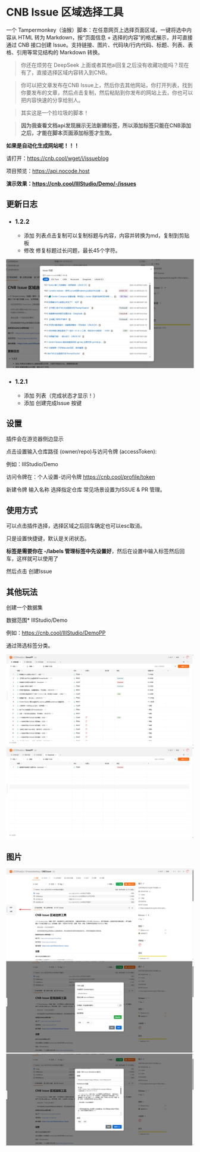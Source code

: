 # CNB Issue 区域选择工具

一个 Tampermonkey（油猴）脚本：在任意网页上选择页面区域，一键将选中内容从 HTML 转为 Markdown，按“页面信息 + 选择的内容”的格式展示，并可直接通过 CNB 接口创建 Issue。支持链接、图片、代码块/行内代码、标题、列表、表格、引用等常见结构的 Markdown 转换。

> 你还在烦劳在 DeepSeek 上面或者其他ai回复之后没有收藏功能吗？现在有了，直接选择区域内容转入到CNB。

> 你可以把文章发布在CNB Issue上，然后你去其他网站，你打开列表，找到你要发布的文章，然后点击复制，然后粘贴到你发布的网站上去，你也可以把内容快速的分享给别人。

> 其实这是一个捡垃圾的脚本！

> **因为我查看文档api发现展示无法新建标签，所以添加标签只能在CNB添加之后，才能在脚本页面添加标签才生效。**

**如果是自动化生成网站呢！！！**

请打开：https://cnb.cool/wget/i/issueblog

项目预览：https://api.nocode.host

**演示效果：https://cnb.cool/IIIStudio/Demo/-/issues**

## 更新日志
- ### 1.2.2
    - 添加 列表点击复制可以复制标题与内容，内容并转换为md，复制到剪贴板
    - 修改 修复标题过长问题，最长45个字符。

![](./image/13.jpg)

- ### 1.2.1
    - 添加 列表（完成状态才显示！）
    - 添加 创建完成Issue 按键


## 设置

插件会在游览器侧边显示

点击设置输入仓库路径 (owner/repo)与访问令牌 (accessToken):

例如：IIIStudio/Demo

访问令牌在：个人设置-访问令牌 https://cnb.cool/profile/token

新建令牌 输入名称 选择指定仓库 常见场景设置为ISSUE & PR 管理。

## 使用方式

可以点击插件选择，选择区域之后回车确定也可以esc取消。

只是设置快捷键，默认是关闭状态。

**标签是需要你在 -/labels 管理标签中先设置好**，然后在设置中输入标签然后回车，这样就可以使用了

然后点击 创建Issue

## 其他玩法

创建一个数据集

数据范围*
IIIStudio/Demo

例如：https://cnb.cool/IIIStudio/DemoPP

通过筛选标签分类。

![](./image/7.jpg)
![](./image/8.jpg)

## 图片

![](./image/9.jpg)
![](./image/10.jpg)
![](./image/11.jpg)